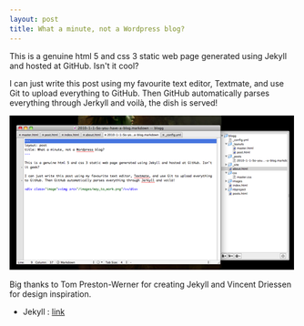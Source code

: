 ```yaml
---
layout: post
title: What a minute, not a Wordpress blog?
---
```


This is a genuine html 5 and css 3 static web page generated using Jekyll and hosted at GitHub. Isn't it cool?

I can just write this post using my favourite text editor, Textmate, and use Git to upload everything to GitHub. Then GitHub automatically parses everything through Jerkyll and voilà, the dish is served!   

<div class="image"><img src="/images/way_to_work.png"/></div> 

Big thanks to Tom Preston-Werner for creating Jekyll and Vincent Driessen for design inspiration.

* Jekyll : [link](https://github.com/mojombo/jekyll "Link")






